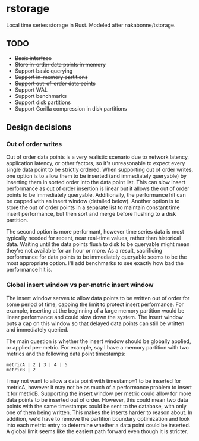 # rstorage

Local time series storage in Rust. Modeled after nakabonne/tstorage.

## TODO

- ~~Basic interface~~
- ~~Store in-order data points in memory~~
- ~~Support basic querying~~
- ~~Support in-memory partitions~~
- ~~Support out-of-order data points~~
- Support WAL
- Support benchmarks
- Support disk partitions
- Support Gorilla compression in disk partitions

## Design decisions

### Out of order writes

Out of order data points is a very realistic scenario due to network latency, application latency, or other factors, so it's unreasonable to expect every single data point to be strictly ordered. When supporting out of order writes, one option is to allow them to be inserted (and immediately queryable) by inserting them in sorted order into the data point list. This can slow insert performance as out of order insertion is linear but it allows the out of order points to be immediately queryable. Additionally, the performance hit can be capped with an insert window (detailed below). Another option is to store the out of order points in a separate list to maintain constant time insert performance, but then sort and merge before flushing to a disk partition.

The second option is more performant, however time series data is most typically needed for recent, near real-time values, rather than historical data. Waiting until the data points flush to disk to be queryable might mean they're not available for an hour or more. As a result, sacrificing performance for data points to be immediately queryable seems to be the most appropriate option. I'll add benchmarks to see exactly how bad the performance hit is.

### Global insert window vs per-metric insert window

The insert window serves to allow data points to be written out of order for some period of time, capping the limit to protect insert performance. For example, inserting at the beginning of a large memory partition would be linear performance and could slow down the system. The insert window puts a cap on this window so that delayed data points can still be written and immediately queried.

The main question is whether the insert window should be globally applied, or applied per-metric. For example, say I have a memory partition with two metrics and the following data point timestamps:

```
metricA | 2 | 3 | 4 | 5
metricB | 2
```

I may not want to allow a data point with timestamp=1 to be inserted for metricA, however it may not be as much of a performance problem to insert it for metricB. Supporting the insert window per metric could allow for more data points to be inserted out of order. However, this could mean two data points with the same timestamps could be sent to the database, with only one of them being written. This makes the inserts harder to reason about. In addition, we'd have to remove the partition boundary optimization and look into each metric entry to determine whether a data point could be inserted. A global limit seems like the easiest path forward even though it is stricter.
